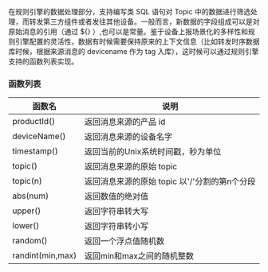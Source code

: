 在规则引擎的数据处理部分，支持编写类 SQL 语句对 Topic 中的数据进行筛选处理，而转发第三方组件或者发往其他设备。一般而言，新数据的字段组成可以是对原始消息的引用（通过 ${} ）,也可以是常量。鉴于设备上报场景化的多样性和规则引擎配置的灵活性，数据有时候需要保持原来的上下文信息（比如转发时序数据库时候，根据来源消息的 devicename 作为 tag 入库），这时候可以通过规则引擎支持的函数列表实现。

### 函数列表

| 函数名 | 说明 |
|---------|---------|
| productId() | 返回消息来源的产品 id |
| deviceName() | 返回消息来源的设备名字 |
| timestamp() | 返回当前的Unix系统时间戳，秒为单位 |
| topic() | 返回消息来源的原始 topic |
| topic(n) | 返回消息来源的原始 topic 以'/'分割的第n个分段 |
| abs(num) | 返回数值的绝对值 |
| upper() | 返回字符串转大写 |
| lower() | 返回字符串转小写 |
| random() | 返回一个浮点值随机数 |
| randint(min,max) | 返回min和max之间的随机整数 |

